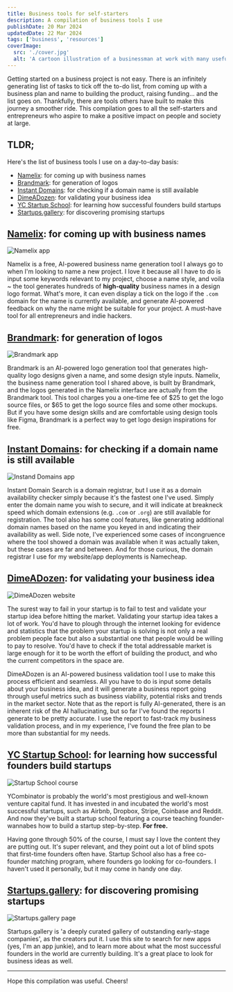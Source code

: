 ```yaml
---
title: Business tools for self-starters
description: A compilation of business tools I use
publishDate: 20 Mar 2024
updatedDate: 22 Mar 2024
tags: ['business', 'resources']
coverImage:
  src: './cover.jpg'
  alt: 'A cartoon illustration of a businessman at work with many useful tools'
---
```


Getting started on a business project is not easy. There is an infinitely generating list of tasks to tick off the to-do list, from coming up with a business plan and name to building the product, raising funding... and the list goes on. Thankfully, there are tools others have built to make this journey a smoother ride. This compilation goes to all the self-starters and entrepreneurs who aspire to make a positive impact on people and society at large.

## TLDR;

Here's the list of business tools I use on a day-to-day basis:

- [Namelix](https://namelix.com/): for coming up with business names
- [Brandmark](https://brandmark.io/): for generation of logos
- [Instant Domains](https://instantdomains.com/): for checking if a domain name is still available
- [DimeADozen](https://www.dimeadozen.ai/): for validating your business idea
- [YC Startup School](https://www.startupschool.org/): for learning how successful founders build startups
- [Startups.gallery](https://startups.gallery/): for discovering promising startups

## [Namelix](https://namelix.com/): for coming up with business names

![Namelix app](./namelix.jpg)

Namelix is a free, AI-powered business name generation tool I always go to when I'm looking to name a new project. I love it because all I have to do is input some keywords relevant to my project, choose a name style, and voila ~ the tool generates hundreds of **high-quality** business names in a design logo format. What's more, it can even display a tick on the logo if the `.com` domain for the name is currently available, and generate AI-powered feedback on why the name might be suitable for your project. A must-have tool for all entrepreneurs and indie hackers.

## [Brandmark](https://brandmark.io/): for generation of logos

![Brandmark app](./brandmark.jpg)

Brandmark is an AI-powered logo generation tool that generates high-quality logo designs given a name, and some design style inputs. Namelix, the business name generation tool I shared above, is built by Brandmark, and the logos generated in the Namelix interface are actually from the Brandmark tool. This tool charges you a one-time fee of $25 to get the logo source files, or $65 to get the logo source files and some other mockups. But if you have some design skills and are comfortable using design tools like Figma, Brandmark is a perfect way to get logo design inspirations for free.

## [Instant Domains](https://instantdomains.com/): for checking if a domain name is still available

![Instand Domains app](./instantdomains.jpg)

Instant Domain Search is a domain registrar, but I use it as a domain availability checker simply because it's the fastest one I've used. Simply enter the domain name you wish to secure, and it will indicate at breakneck speed which domain extensions (e.g. `.com` or `.org`) are still available for registration. The tool also has some cool features, like generating additional domain names based on the name you keyed in and indicating their availability as well. Side note, I've experienced some cases of incongruence where the tool showed a domain was available when it was actually taken, but these cases are far and between. And for those curious, the domain registrar I use for my website/app deployments is Namecheap.

## [DimeADozen](https://www.dimeadozen.ai/): for validating your business idea

![DimeADozen website](./dimeadozen.jpg)

The surest way to fail in your startup is to fail to test and validate your startup idea before hitting the market. Validating your startup idea takes a lot of work. You'd have to plough through the internet looking for evidence and statistics that the problem your startup is solving is not only a real problem people face but also a substantial one that people would be willing to pay to resolve. You'd have to check if the total addressable market is large enough for it to be worth the effort of building the product, and who the current competitors in the space are.

DimeADozen is an AI-powered business validation tool I use to make this process efficient and seamless. All you have to do is input some details about your business idea, and it will generate a business report going through useful metrics such as business viability, potential risks and trends in the market sector. Note that as the report is fully AI-generated, there is an inherent risk of the AI hallucinating, but so far I've found the reports I generate to be pretty accurate. I use the report to fast-track my business validation process, and in my experience, I've found the free plan to be more than substantial for my needs.

## [YC Startup School](https://www.startupschool.org/): for learning how successful founders build startups

![Startup School course](./startupschool.jpg)

YCombinator is probably the world's most prestigious and well-known venture capital fund. It has invested in and incubated the world's most successful startups, such as Airbnb, Dropbox, Stripe, Coinbase and Reddit. And now they've built a startup school featuring a course teaching founder-wannabes how to build a startup step-by-step. **For free.**

Having gone through 50% of the course, I must say I love the content they are putting out. It's super relevant, and they point out a lot of blind spots that first-time founders often have. Startup School also has a free co-founder matching program, where founders go looking for co-founders. I haven't used it personally, but it may come in handy one day.

## [Startups.gallery](https://startups.gallery/): for discovering promising startups

![Startups.gallery page](./startupsgallery.jpg)

Startups.gallery is 'a deeply curated gallery of outstanding early-stage companies', as the creators put it. I use this site to search for new apps (yes, I'm an app junkie), and to learn more about what the most successful founders in the world are currently building. It's a great place to look for business ideas as well.

---

Hope this compilation was useful. Cheers!
